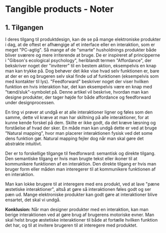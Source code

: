 # Tangible products - Noter


## 1. Tilgangen
I deres tilgang til produktdesign, kan de se på mange elektroniske produkter i dag, at de oftest er afhængige af et interface eller en interaktion, som er meget "PC-agtig". Så mange af de "smarte" husholdnings produkter både bliver sværere og mere irriterende at bruge.
De er inspireret af principperne i "Gibson's ecological psychology", heriblandt termen "Affordance", der bekskriver noget der "inviterer" til en bestem aktion, eksempelvis en knap man kan trykke på. Dog behøver det ikke vise hvad selv funktionen er, bare at der er en og brugeren selv skal finde ud af funktionen (eksempelvis som med kontakter til lys). 
"Feedforward" beskriver noget der viser hvilken funktion en hvis interaktion har, det kan eksempelvis være en knap med "tænd/sluk"-symbolet på.
Denne artikel vil beskrive, hvordan man kan designe produkter, der tager højde for både affordance og feedforward under designprocessen.

En ting vi prøver at undgå er at alle interaktioner ligner og føles som den samme, dette vil kræve at man har skiltning på alle interaktioner, for at kunne kende forskel på dem. Skilte er ikke godt, da det kræve læsning og forståelse af hvad der sker.
En måde man kan undgå dette er ved at bruge "Natural mapping", hvor man placerer interaktionen fysisk ved det some dens funktion gør.
Natural mapping fejler dog når man skal gøre det abstrakte intuitivt.

Der er to forskellige tilgange til feedforward: semantisk og direkte tilgang. Den semantiske tilgang er hvis man brugte tekst eller ikoner til at kommunikere funktionen af en interaktion. Den direkte tilgang er hvis man bruger form eller måden man interegerer til at kommunikere funktionen af en interaktion.

Man kan lokke brugere til at interegere med ens produkt, ved at lave "pæne æstetiske interaktioner", altså at gøre så interaktionen føles godt og ser pæn ud. Mange elektroniske produkter kan godt gøre at interaktioner blive ensartet, det skal vi undgå.

**Konklusion:**
Når man designer produkter med en interaktion, kan man berige interaktionen ved at gøre brug af brugerens motoriske evner. Man skal helst bruge æstetiske interaktioner til både at fortælle hvilken funktion det har, og til at invitere brugeren til at interegere med produktet.